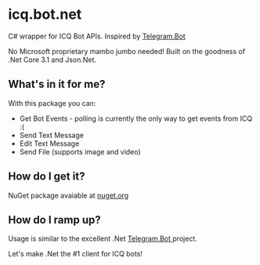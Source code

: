 # icq.bot.net

C# wrapper for ICQ Bot APIs. Inspired by [Telegram.Bot](https://github.com/TelegramBots/Telegram.Bot)

No Microsoft proprietary mambo jumbo needed! Built on the goodness of .Net Core 3.1 and Json.Net.

## What's in it for me?
With this package you can:
* Get Bot Events - polling is currently the only way to get events from ICQ :(
* Send Text Message
* Edit Text Message
* Send File (supports image and video)

## How do I get it?
NuGet package avaiable at [nuget.org](https://www.nuget.org/packages/ICQ.Bot/1.0.2)

## How do I ramp up?
Usage is similar to the excellent .Net [Telegram.Bot ](https://github.com/TelegramBots/Telegram.Bot) project.

Let's make .Net the #1 client for ICQ bots!
